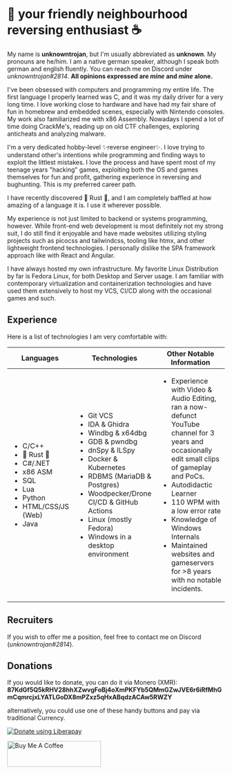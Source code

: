 # __🤗 your friendly neighbourhood reversing enthusiast ☕️__

My name is __unknowntrojan__, but I'm usually abbreviated as __unknown__. My pronouns are he/him. I am a native german speaker, although I speak both german and english fluently. You can reach me on Discord under _unknowntrojan#2814_. __All opinions expressed are _mine_ and _mine_ alone.__

I've been obsessed with computers and programming my entire life. The first language I properly learned was C, and it was my daily driver for a very long time. I love working close to hardware and have had my fair share of fun in homebrew and embedded scenes, especially with Nintendo consoles. My work also familiarized me with x86 Assembly. Nowadays I spend a lot of time doing CrackMe's, reading up on old CTF challenges, exploring anticheats and analyzing malware.

I'm a very dedicated hobby-level ✨reverse engineer✨. I love trying to understand other's intentions while programming and finding ways to exploit the littlest mistakes. I love the process and have spent most of my teenage years "hacking" games, exploiting both the OS and games themselves for fun and profit, gathering experience in reversing and bughunting. This is my preferred career path.

I have recently discovered 🦀 Rust 🦀, and I am completely baffled at how amazing of a language it is. I use it wherever possible.

My experience is not just limited to backend or systems programming, however. While front-end web development is most definitely not my strong suit, I do still find it enjoyable and have made websites utilizing styling projects such as picocss and tailwindcss, tooling like htmx, and other lightweight frontend technologies. I personally dislike the SPA framework approach like with React and Angular.

I have always hosted my own infrastructure. My favorite Linux Distribution by far is Fedora Linux, for both Desktop and Server usage. I am familiar with contemporary virtualization and containerization technologies and have used them extensively to host my VCS, CI/CD along with the  occasional games and such.

## Experience

Here is a list of technologies I am very comfortable with:

<table>
<thead>

<tr>

<th>Languages</th>
<th>Technologies</th>
<th>Other Notable Information</th>

</tr>

</thead>
<tbody>

<tr>
<td>

- C/C++
- 🦀 Rust 🦀
- C#/.NET
- x86 ASM
- SQL
- Lua
- Python
- HTML/CSS/JS (Web)
- Java

</td>
<td>

- Git VCS
- IDA & Ghidra
- Windbg & x64dbg
- GDB & pwndbg
- dnSpy & ILSpy
- Docker & Kubernetes
- RDBMS (MariaDB & Postgres)
- Woodpecker/Drone CI/CD & GitHub Actions
- Linux (mostly Fedora)
- Windows in a desktop environment

</td>
<td>

- Experience with Video & Audio Editing, ran a now-defunct YouTube channel for 3 years and occasionally edit small clips of gameplay and PoCs.
- Autodidactic Learner
- 110 WPM with a low error rate
- Knowledge of Windows Internals
- Maintained websites and gameservers for >8 years with no notable incidents.

</td>
</tr>

</tbody>
</table>

## Recruiters

If you wish to offer me a position, feel free to contact me on Discord (_unknowntrojan#2814_).

## Donations

If you would like to donate, you can do it via Monero (XMR):
__87KdGf5Q5kRHV28hhXZwvgFoBj4oXmPKFYb5QMmGZwJVE6r6iRfMhGmCqmrcjxLYATLGoDX8mPZxz5qHxABqdzACAw5RWZY__

alternatively, you could use one of these handy buttons and pay via traditional Currency.

<a href="https://liberapay.com/unknowntrojan/donate"><img alt="Donate using Liberapay" src="https://liberapay.com/assets/widgets/donate.svg"></a>

<a href="https://www.buymeacoffee.com/unknowntrojan" target="_blank"><img src="https://cdn.buymeacoffee.com/buttons/v2/default-violet.png" alt="Buy Me A Coffee" style="height: 60px !important;width: 217px !important;" ></a>
